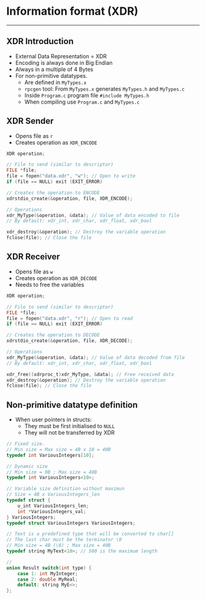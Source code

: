 # Information format (XDR)
---
## XDR Introduction
- External Data Representation = XDR
- Encoding is always done in Big Endian
- Always in a multiple of 4 Bytes
- For non-primitive datatypes.
	- Are defined in `MyTypes.x`
	- `rpcgen` tool:  From `MyTypes.x` generates `MyTypes.h`  and `MyTypes.c`
	- Inside `Program.c` program file `#include MyTypes.h`
	- When compiling use `Program.c` and `MyTypes.c`
## XDR Sender
- Opens file as `r`
- Creates operation as `XDR_ENCODE`
```C
XDR operation;

// File to send (similar to descriptor)
FILE *file;
file = fopen("data.xdr", "w"); // Open to write
if (file == NULL) exit (EXIT_ERROR)

// Creates the operation to ENCODE
xdrstdio_create(&operation, file, XDR_ENCODE);

// Operations
xdr_MyType(&operation, &data); // Value of data encoded to file
// By default: xdr_int, xdr_char, xdr_float, xdr_bool

xdr_destroy(&operation); // Destroy the variable operation
fclose(file); // Close the file
```
## XDR Receiver
- Opens file as `w`
- Creates operation as `XDR_DECODE`
- Needs to free the variables
```C
XDR operation;

// File to send (similar to descriptor)
FILE *file;
file = fopen("data.xdr", "r"); // Open to read
if (file == NULL) exit (EXIT_ERROR)

// Creates the operation to DECODE
xdrstdio_create(&operation, file, XDR_DECODE);

// Operations
xdr_MyType(&operation, &data); // Value of data decoded from file
// By default: xdr_int, xdr_char, xdr_float, xdr_bool

xdr_free((xdrproc_t)xdr_MyType, &data); // Free received data
xdr_destroy(&operation); // Destroy the variable operation
fclose(file); // Close the file
```
## Non-primitive datatype definition
- When user pointers in structs:
	- They must be first initialised to `NULL`
	- They will not be transferred by XDR
```C
// Fixed size.
// Min size = Max size = 4B x 10 = 40B
typedef int VariousIntegers[10];

// Dynamic size
// Min size = 0B ; Max size = 40B
typedef int VariousIntegers<10>;

// Variable size definition without maximun
// Size = 4B x VariousIntegers_len
typedef struct {
	u_int VariousIntegers_len;
	int *VariousIntegers_val;
} VariousIntegers;
typedef struct VariousIntegers VariousIntegers;

// Text is a predefined type that will be converted to char[]
// The last char must be the terminator \0
// Min size = 4B (\0) ; Max size = 40B
typedef string MyText<10>; // 500 is the maximum length

//
union Result switch(int type) {
	case 1: int MyInteger;
	case 2: double MyReal;
	default: string MyE<>;
};
```